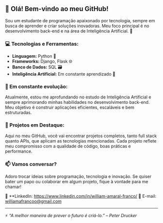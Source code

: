 ## 👋 Olá! Bem-vindo ao meu GitHub!

Sou um estudante de programação apaixonado por tecnologia, sempre em busca de aprender e criar soluções inovadoras. Meu foco principal é no desenvolvimento back-end e na área de Inteligência Artificial. 🚀

### 💻 Tecnologias e Ferramentas:
- **Linguagem:** Python 🐍
- **Frameworks:** Django, Flask 🌐
- **Banco de Dados:** SQL 🗃️
- **Inteligência Artificial:** Em constante aprendizado 🤖

### 🌱 Em constante evolução:
Atualmente, estou me aprofundando no estudo de Inteligência Artificial e sempre aprimorando minhas habilidades no desenvolvimento back-end. Meu objetivo é construir aplicações eficientes, escaláveis e bem estruturadas.

### 📝 Projetos em Destaque:
Aqui no meu GitHub, você vai encontrar projetos completos, tanto full stack quanto APIs, que aplicam as tecnologias mencionadas. Cada projeto reflete meu compromisso com a qualidade de código, boas práticas e performance.

### 📫 Vamos conversar?
Adoro trocar ideias sobre programação, tecnologia e inovação. Se quiser bater um papo ou colaborar em algum projeto, fique à vontade para me chamar!
 
💼 **LinkedIn: https://www.linkedin.com/in/william-amaral-franco/ 
📧 E-mail: williamafrancoo@gmail.com

---

⚡ _“A melhor maneira de prever o futuro é criá-lo.” – Peter Drucker_



